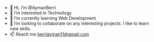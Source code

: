 - 👋 Hi, I’m @AymanBerri
- 👀 I’m interested in Technology
- 🌱 I’m currently learning Web Development
- 💞️ I’m looking to collaborate on any interesting projects. I like to learn new skills.
- 📫 Reach me berriayman11@gmail.com

<!---
AymanBerri/AymanBerri is a ✨ special ✨ repository because its `README.md` (this file) appears on your GitHub profile.
You can click the Preview link to take a look at your changes.
--->
